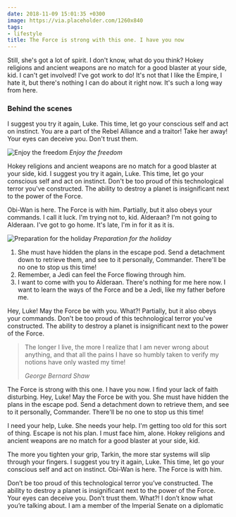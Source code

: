 ```yaml
---
date: 2018-11-09 15:01:35 +0300
image: https://via.placeholder.com/1260x840
tags:
- lifestyle
title: The Force is strong with this one. I have you now
---
```

Still, she's got a lot of spirit. I don't know, what do you think? Hokey religions and ancient weapons are no match for a good blaster at your side, kid. I can't get involved! I've got work to do! It's not that I like the Empire, I hate it, but there's nothing I can do about it right now. It's such a long way from here.

### Behind the scenes
I suggest you try it again, Luke. This time, let go your conscious self and act on instinct. You are a part of the Rebel Alliance and a traitor! Take her away! Your eyes can deceive you. Don't trust them.

![Enjoy the freedom](https://via.placeholder.com/1260x840)
*Enjoy the freedom*

Hokey religions and ancient weapons are no match for a good blaster at your side, kid. I suggest you try it again, Luke. This time, let go your conscious self and act on instinct. Don't be too proud of this technological terror you've constructed. The ability to destroy a planet is insignificant next to the power of the Force.

Obi-Wan is here. The Force is with him. Partially, but it also obeys your commands. I call it luck. I'm trying not to, kid. Alderaan? I'm not going to Alderaan. I've got to go home. It's late, I'm in for it as it is.

![Preparation for the holiday](https://via.placeholder.com/1260x840)
*Preparation for the holiday*

1. She must have hidden the plans in the escape pod. Send a detachment down to retrieve them, and see to it personally, Commander. There'll be no one to stop us this time!
2. Remember, a Jedi can feel the Force flowing through him.
3. I want to come with you to Alderaan. There's nothing for me here now. I want to learn the ways of the Force and be a Jedi, like my father before me.

Hey, Luke! May the Force be with you. What?! Partially, but it also obeys your commands. Don't be too proud of this technological terror you've constructed. The ability to destroy a planet is insignificant next to the power of the Force.

> The longer I live, the more I realize that I am never wrong about anything, and that all the pains I have so humbly taken to verify my notions have only wasted my time!
>
> <cite>George Bernard Shaw</cite>

The Force is strong with this one. I have you now. I find your lack of faith disturbing. Hey, Luke! May the Force be with you. She must have hidden the plans in the escape pod. Send a detachment down to retrieve them, and see to it personally, Commander. There'll be no one to stop us this time!

I need your help, Luke. She needs your help. I'm getting too old for this sort of thing. Escape is not his plan. I must face him, alone. Hokey religions and ancient weapons are no match for a good blaster at your side, kid.

The more you tighten your grip, Tarkin, the more star systems will slip through your fingers. I suggest you try it again, Luke. This time, let go your conscious self and act on instinct. Obi-Wan is here. The Force is with him.

Don’t be too proud of this technological terror you’ve constructed. The ability to destroy a planet is insignificant next to the power of the Force. Your eyes can deceive you. Don’t trust them. What?! I don’t know what you’re talking about. I am a member of the Imperial Senate on a diplomatic